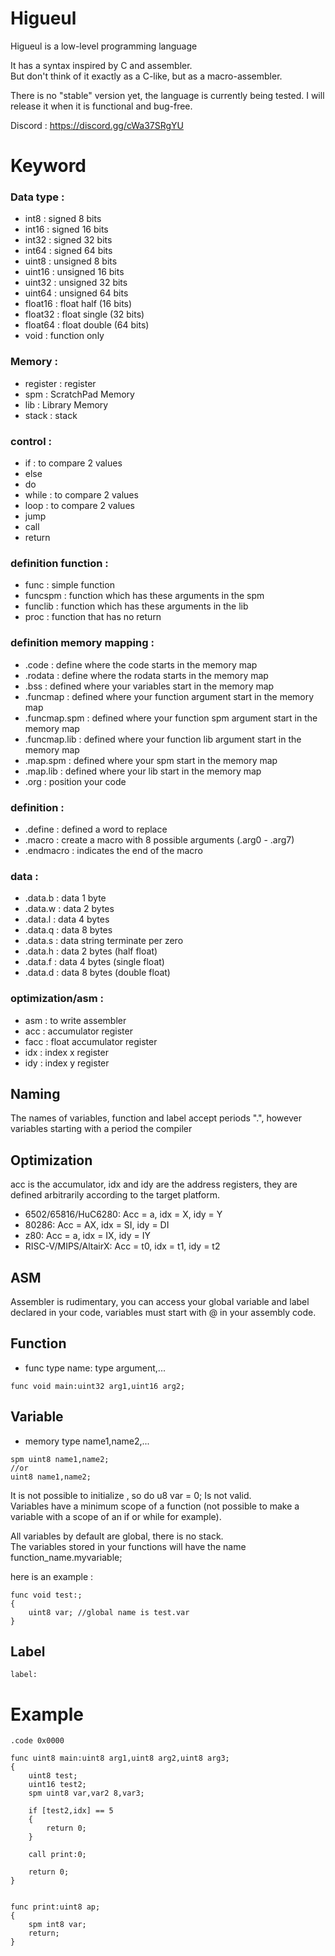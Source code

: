 # Higueul
Higueul is a low-level programming language

It has a syntax inspired by C and assembler.  
But don't think of it exactly as a C-like, but as a macro-assembler. 

There is no "stable" version yet, the language is currently being tested.
I will release it when it is functional and bug-free.

Discord : https://discord.gg/cWa37SRgYU

# Keyword

### Data type :
- int8     : signed 8 bits
- int16    : signed 16 bits
- int32    : signed 32 bits
- int64    : signed 64 bits
- uint8    : unsigned 8 bits
- uint16   : unsigned 16 bits
- uint32   : unsigned 32 bits
- uint64   : unsigned 64 bits
- float16  : float half (16 bits)
- float32  : float single (32 bits)
- float64  : float double (64 bits)
- void     : function only


### Memory :
- register : register
- spm : ScratchPad Memory
- lib : Library Memory
- stack : stack

### control :
- if : to compare 2 values
- else
- do
- while : to compare 2 values
- loop : to compare 2 values
- jump
- call
- return

### definition function :
- func    : simple function
- funcspm : function which has these arguments in the spm
- funclib : function which has these arguments in the lib
- proc    : function that has no return

### definition memory mapping :
- .code        : define where the code starts in the memory map
- .rodata      : define where the rodata starts in the memory map
- .bss         : defined where your variables start in the memory map
- .funcmap     : defined where your function argument start in the memory map
- .funcmap.spm : defined where your function spm argument start in the memory map
- .funcmap.lib : defined where your function lib argument start in the memory map
- .map.spm     : defined where your spm start in the memory map
- .map.lib     : defined where your lib start in the memory map
- .org         : position your code

### definition  :
- .define   : defined a word to replace
- .macro    : create a macro with 8 possible arguments (.arg0 - .arg7)
- .endmacro : indicates the end of the macro
 
### data :
- .data.b : data 1 byte
- .data.w : data 2 bytes
- .data.l : data 4 bytes
- .data.q : data 8 bytes
- .data.s : data string terminate per zero
- .data.h : data 2 bytes (half float)
- .data.f : data 4 bytes (single float)
- .data.d : data 8 bytes (double float)

### optimization/asm :
- asm  : to write assembler
- acc  : accumulator register
- facc : float accumulator register
- idx  : index x register
- idy  : index y register

## Naming
The names of variables, function and label accept periods ".", however variables starting with a period the compiler

## Optimization
acc is the accumulator, idx and idy are the address registers, they are defined arbitrarily according to the target platform.
- 6502/65816/HuC6280: Acc = a, idx = X, idy = Y
- 80286: Acc = AX, idx = SI, idy = DI
- z80: Acc = a, idx = IX, idy = IY
- RISC-V/MIPS/AltairX: Acc = t0, idx = t1, idy = t2

## ASM
Assembler is rudimentary, you can access your global variable and label declared in your code, variables must start with @ in your assembly code.

## Function

- func type name: type argument,...   
```
func void main:uint32 arg1,uint16 arg2;
```

## Variable

- memory type name1,name2,...
```
spm uint8 name1,name2;
//or
uint8 name1,name2;
```
It is not possible to initialize , so do u8 var = 0; Is not valid.  
Variables have a minimum scope of a function (not possible to make a variable with a scope of an if or while for example).  

All variables by default are global, there is no stack.  
The variables stored in your functions will have the name function_name.myvariable;  

here is an example :  
```
func void test:;
{
	uint8 var; //global name is test.var
}
```

## Label

```
label:
```

# Example
```
.code 0x0000

func uint8 main:uint8 arg1,uint8 arg2,uint8 arg3;
{
	uint8 test;
	uint16 test2;
	spm uint8 var,var2 8,var3;
	
	if [test2,idx] == 5
	{
		return 0;
	}

	call print:0;

	return 0;
}


func print:uint8 ap;
{
	spm int8 var;
	return;
}
```
